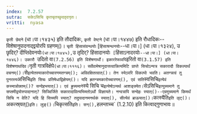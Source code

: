 ```yaml
---
index:  7.2.57
sutra:  सकेऽसिचि कृतचृतच्छृदतृदनृतः।
vritti:  nyasa
---
```


`कृती छेदने` (धा।पा।१४३५) इति तौदादिकः, `कृती वेष्टने` (धा।पा।१४४७) इति रौधादिकः--विशेषानुपादनाद्द्वयोरपि ग्रहणम्()। `चृती हिंसासंग्रन्थयोः` [`हिंसाश्रन्थनयोः`--धा।पा।] (धा।पा।१३२४), उ छृदिर्? दीप्तिदेवनयोः` (धा।पा।१४४५), `उ तृदिर्? हिंसादानयोः` [`हिंसाऽनादरयोः`--धा।पा।] (धा।पा।१४४६)। उकारौ `उदितो वा` (7.2.56) इति विशेषणार्थो। इकाररेफावपि `इरितो वा` (3.1.57) इति विशेषणार्थादेव। `नृती गात्रविक्षेपे` (धा।पा।१११६)। सर्वेवामेषानुदात्तत्वान्नित्यमिटि प्राप्ते सिचोऽन्यत्र सकारादौ विकल्पार्थं वचनम्()। `से` इत्येतस्याकारोच्चारणमतन्त्रम्(); अविवक्षितत्वात्()। तेन स्येऽपरि विकल्पो भवति। अतन्त्रत्वं तु पुनरस्य `असिचि` इति सिचः प्रतिषेधाद्विज्ञेयम्()। यदि ह्रतन्त्रमकारोच्चारणम्(), एवं सति `स्वसिचि` इत्येवं कस्मान्नोक्तम्()? सन्देहभयात्()। एवं ह्रुच्यमाने `स्ये सिचि च` इत्येषोऽप्यर्थ आशङ्क्येत। `सेऽसिचि` इत्युच्यमाने तु सप्तमीद्वयोरुपादानात्? सिज्विर्जिते सकारादावित्यभिमतोऽर्थो विज्ञायते। नन्वत्रापि सन्देहः स्यात्()--एवमुच्यमाने किमर्थं सिचि न वेति? यदि हि सिच्यपि स्यात्? तदुपादानमनर्थकं स्यात्(), सीत्येवं ब्राऊयात्()। `कत्स्यैति` इति लृट्()। `अकत्स्र्यत्()` इति। लुङ्()। `चिकृत्सति` इति। सन्(), `हलन्ताच्च` (1.2.10) इति कित्वाद्गुणाभावः॥
